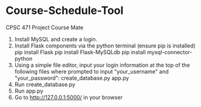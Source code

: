 # Course-Schedule-Tool
CPSC 471 Project
Course Mate

1. Install MySQL and create a login. 
2. Install Flask components via the python terminal (ensure pip is installed)
    pip install Flask
    pip install Flask-MySQLdb
    pip install mysql-connector-python
3. Using a simple file editor, input your login information at the top of the following files where
   prompted to input "your_username" and "your_password":
    create_database.py
    app.py
4. Run create_database.py
5. Run app.py
6. Go to http://127.0.0.1:5000/ in your browser


